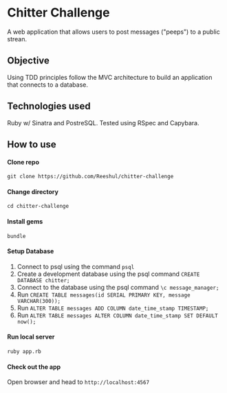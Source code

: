 # Chitter Challenge #

A web application that allows users to post messages ("peeps") to a public strean.

## Objective

Using TDD principles follow the MVC architecture to build an application that connects to a database.

## Technologies used

Ruby w/ Sinatra and PostreSQL. Tested using RSpec and Capybara.

## How to use ##

#### Clone repo

```
git clone https://github.com/Reeshul/chitter-challenge
```

#### Change directory

```
cd chitter-challenge
```

#### Install gems

```
bundle
```

#### Setup Database

1. Connect to psql using the command `psql`
2. Create a development database using the psql command `CREATE DATABASE chitter;`
3. Connect to the database using the psql command `\c message_manager;`
4. Run `CREATE TABLE messages(id SERIAL PRIMARY KEY, message VARCHAR(300));`
5. Run `ALTER TABLE messages ADD COLUMN date_time_stamp TIMESTAMP;`
6. Run `ALTER TABLE messages ALTER COLUMN date_time_stamp SET DEFAULT now();`

#### Run local server

```
ruby app.rb
```

#### Check out the app

Open browser and head to `http://localhost:4567`